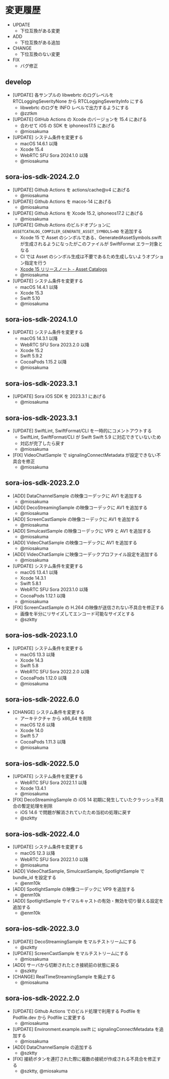 # 変更履歴

- UPDATE
  - 下位互換がある変更
- ADD
  - 下位互換がある追加
- CHANGE
  - 下位互換のない変更
- FIX
  - バグ修正

## develop

- [UPDATE] 各サンプルの libwebrtc のログレベルを RTCLoggingSeverityNone から RTCLoggingSeverityInfo にする
  - libwebrtc のログを INFO レベルで出力するようにする
  - @zztkm
- [UPDATE] GitHub Actions の Xcode のバージョンを 15.4 にあげる
  - 合わせて iOS の SDK を iphoneos17.5 にあげる
  - @miosakuma
- [UPDATE] システム条件を変更する
  - macOS 14.6.1 以降
  - Xcode 15.4
  - WebRTC SFU Sora 2024.1.0 以降
  - @miosakuma

## sora-ios-sdk-2024.2.0

- [UPDATE] Github Actions を actions/cache@v4 にあげる
  - @miosakuma
- [UPDATE] Github Actions を macos-14  にあげる
  - @miosakuma
- [UPDATE] Github Actions を Xcode 15.2, iphoneos17.2 にあげる
  - @miosakuma
- [UPDATE] Github Actions のビルドオプションに `ASSETCATALOG_COMPILER_GENERATE_ASSET_SYMBOLS=NO` を追加する
  - Xcode 15 で Asset のシンボルである、GeneratedAssetSymbols.swift が生成されるようになったがこのファイルが SwiftFormat エラー対象となる
  - CI では Asset のシンボル生成は不要であるため生成しないようオプション指定を行う
  - [Xcode 15 リリースノート - Asset Catalogs](https://developer.apple.com/documentation/xcode-release-notes/xcode-15-release-notes#Asset-Catalogs)
  - @miosakuma
- [UPDATE] システム条件を変更する
  - macOS 14.4.1 以降
  - Xcode 15.3
  - Swift 5.10
  - @miosakuma

## sora-ios-sdk-2024.1.0

- [UPDATE] システム条件を変更する
  - macOS 14.3.1 以降
  - WebRTC SFU Sora 2023.2.0 以降
  - Xcode 15.2
  - Swift 5.9.2
  - CocoaPods 1.15.2 以降
  - @miosakuma

## sora-ios-sdk-2023.3.1

- [UPDATE] Sora iOS SDK を 2023.3.1 にあげる
  - @miosakuma

## sora-ios-sdk-2023.3.1

- [UPDATE] SwiftLint, SwiftFormat/CLI を一時的にコメントアウトする
  - SwiftLint, SwiftFormat/CLI が Swift Swift 5.9 に対応できていないため
  - 対応が完了したら戻す
  - @miosakuma
- [FIX] VideoChatSample で signalingConnectMetadata が設定できない不具合を修正
  - @miosakuma

## sora-ios-sdk-2023.2.0

- [ADD] DataChannelSample の映像コーデックに AV1 を追加する
  - @miosakuma
- [ADD] DecoStreamingSample の映像コーデックに AV1 を追加する
  - @miosakuma
- [ADD] ScreenCastSample の映像コーデックに AV1 を追加する
  - @miosakuma
- [ADD] SimulcastSample の映像コーデックに VP9 と AV1 を追加する
  - @miosakuma
- [ADD] VideoChatSample の映像コーデックに AV1 を追加する
  - @miosakuma
- [ADD] VideoChatSample に映像コーデックプロファイル設定を追加する
  - @miosakuma
- [UPDATE] システム条件を変更する
  - macOS 13.4.1 以降
  - Xcode 14.3.1
  - Swift 5.8.1
  - WebRTC SFU Sora 2023.1.0 以降
  - CocoaPods 1.12.1 以降
  - @miosakuma
- [FIX] ScreenCastSample の H.264 の映像が送信されない不具合を修正する
  - 画像を半分にリサイズしてエンコード可能なサイズとする
  - @szktty

## sora-ios-sdk-2023.1.0

- [UPDATE] システム条件を変更する
  - macOS 13.3 以降
  - Xcode 14.3
  - Swift 5.8
  - WebRTC SFU Sora 2022.2.0 以降
  - CocoaPods 1.12.0 以降
  - @miosakuma

## sora-ios-sdk-2022.6.0

- [CHANGE] システム条件を変更する
  - アーキテクチャ から x86_64 を削除
  - macOS 12.6 以降
  - Xcode 14.0
  - Swift 5.7
  - CocoaPods 1.11.3 以降
  - @miosakuma

## sora-ios-sdk-2022.5.0

- [UPDATE] システム条件を変更する
  - WebRTC SFU Sora 2022.1.1 以降
  - Xcode 13.4.1
  - @miosakuma
- [FIX] DecoStreamingSample の iOS 14 初期に発生していたクラッシュ不具合の暫定処理を削除
  - iOS 14.6 で問題が解消されていたため当初の処理に戻す
  - @szktty

## sora-ios-sdk-2022.4.0

- [UPDATE] システム条件を変更する
  - macOS 12.3 以降
  - WebRTC SFU Sora 2022.1.0 以降
  - @miosakuma
- [ADD] VideoChatSample, SimulcastSample, SpotlightSample で bundle_id を設定する
  - @enm10k
- [ADD] SpotlightSample の映像コーデックに VP9 を追加する
  - @enm10k
- [ADD] SpotlightSample サイマルキャストの有効・無効を切り替える設定を追加する
  - @enm10k

## sora-ios-sdk-2022.3.0

- [UPDATE] DecoStreamingSample をマルチストリームにする
  - @szktty
- [UPDATE] ScreenCastSample をマルチストリームにする
  - @miosakuma
- [ADD] サーバから切断されたとき接続前の状態に戻る
  - @szktty
- [CHANGE] RealTimeStreamingSample を廃止する
  - @miosakuma

## sora-ios-sdk-2022.2.0

- [UPDATE] Github Actions でのビルド処理で利用する Podfile を Podfile.dev から Podfile に変更する
  - @miosakuma
- [UPDATE] Environment.example.swift に signalingConnectMetadata を追加する
  - @miosakuma
- [ADD] DataChannelSample の追加する
  - @szktty
- [FIX] 接続ボタンを連打された際に複数の接続が作成される不具合を修正する
  - @szktty, @miosakuma
